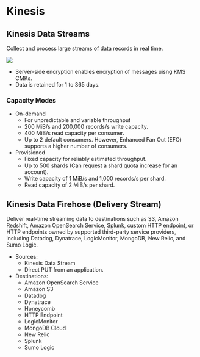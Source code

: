 # Kinesis

## Kinesis Data Streams

Collect and process large streams of data records in real time.

![](https://d1.awsstatic.com/Digital%20Marketing/House/1up/products/kinesis/Product-Page-Diagram_Amazon-Kinesis-Data-Streams.e04132af59c6aa1e9372cabf44a17749f4a81b16.png)

* Server-side encryption enables encryption of messages uisng KMS CMKs.
* Data is retained for 1 to 365 days.

### Capacity Modes

* On-demand
    * For unpredictable and variable throughput
    * 200 MiB/s and 200,000 records/s write capacity.
    * 400 MiB/s read capacity per consumer.
    * Up to 2 default consumers. However, Enhanced Fan Out (EFO) supports a higher number of consumers. 
* Provisioned
    * Fixed capacity for reliably estimated throughput.
    * Up to 500 shards (Can request a shard quota increase for an account).
    * Write capacity of 1 MiB/s and 1,000 records/s per shard.
    * Read capacity of 2 MiB/s per shard.

## Kinesis Data Firehose (Delivery Stream)

Deliver real-time streaming data to destinations such as S3, Amazon Redshift, Amazon OpenSearch Service, Splunk, custom HTTP endpoint, or HTTP endpoints owned by supported third-party service providers, including Datadog, Dynatrace, LogicMonitor, MongoDB, New Relic, and Sumo Logic.

* Sources: 
    * Kinesis Data Stream
    * Direct PUT from an application.
* Destinations:
    * Amazon OpenSearch Service
    * Amazon S3
    * Datadog
    * Dynatrace
    * Honeycomb
    * HTTP Endpoint
    * LogicMonitor
    * MongoDB Cloud
    * New Relic
    * Splunk
    * Sumo Logic
